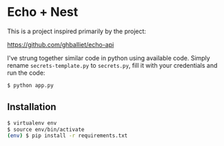 Echo + Nest
===

This is a project inspired primarily by the project:

https://github.com/ghballiet/echo-api

I've strung together similar code in python using available
code.  Simply rename `secrets-template.py` to `secrets.py`,
fill it with your credentials and run the code:

```sh
$ python app.py
```

Installation
---

```sh
$ virtualenv env
$ source env/bin/activate
(env) $ pip install -r requirements.txt
```

